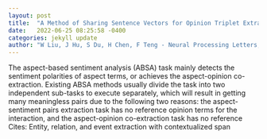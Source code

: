 ```yaml
---
layout: post
title:  "A Method of Sharing Sentence Vectors for Opinion Triplet Extraction"
date:   2022-06-25 08:25:58 -0400
categories: jekyll update
author: "W Liu, J Hu, S Du, H Chen, F Teng - Neural Processing Letters, 2022"
---
```

The aspect-based sentiment analysis (ABSA) task mainly detects the sentiment polarities of aspect terms, or achieves the aspect-opinion co-extraction. Existing ABSA methods usually divide the task into two independent sub-tasks to execute separately, which will result in getting many meaningless pairs due to the following two reasons: the aspect-sentiment pairs extraction task has no reference opinion terms for the interaction, and the aspect-opinion co-extraction task has no reference 
Cites: Entity, relation, and event extraction with contextualized span